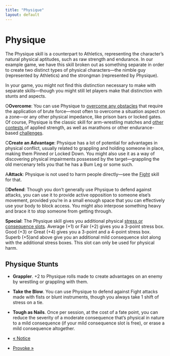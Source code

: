 ```yaml
---
title: "Physique"
layout: default
---
```


#  Physique

The Physique skill is a counterpart to Athletics, representing the character’s
natural physical aptitudes, such as raw strength and endurance. In our example
game, we have this skill broken out as something separate in order to create
two distinct types of physical characters—the nimble guy (represented by
Athletics) and the strongman (represented by Physique).

In your game, you might not find this distinction necessary to make with
separate skills—though you might still let players make that distinction with
stunts and aspects.

<span class="fate_font">O</span>**Overcome**: You can use Physique to [overcome any
obstacles](../../fate-core/four-actions) that require the application
of brute force—most often to overcome a situation aspect on a zone—or any
other physical impedance, like prison bars or locked gates. Of course,
Physique is the classic skill for arm-wrestling matches and [other contests
](../../fate-core/contests) of applied strength, as well as marathons
or other endurance-based [challenges](../../fate-core/challenges).

<span class="fate_font">C</span>**Create an Advantage**: Physique has a lot of
potential for advantages in physical conflict, usually related to grappling
and holding someone in place, making them Pinned or Locked Down. You might
also use it as a way of discovering physical impairments possessed by the
target—grappling the old mercenary tells you that he has a Bum Leg or some
such.

<span class="fate_font">A</span>**Attack**: Physique is not used to harm people
directly—see the [Fight](../../fate-core/fight) skill for that.

<span class="fate_font">D</span>**Defend**: Though you don’t generally use Physique to
defend against attacks, you can use it to provide active opposition to someone
else’s movement, provided you’re in a small enough space that you can
effectively use your body to block access. You might also interpose something
heavy and brace it to stop someone from getting through.

**Special**: The Physique skill gives you additional physical [stress or consequence slots](../../fate-core/stress-consequences). Average (+1) or Fair (+2) gives you a 3-point stress box. Good (+3) or Great (+4) gives you a 3-point and a 4-point stress box. Superb (+5)and above give you an additional mild consequence slot along with the additional stress boxes. This slot can only be used for physical harm.

## Physique Stunts

  * **Grappler**. +2 to Physique rolls made to create advantages on an enemy by wrestling or grappling with them.
  * **Take the Blow**. You can use Physique to defend against Fight attacks made with fists or blunt instruments, though you always take 1 shift of stress on a tie.
  * **Tough as Nails**. Once per session, at the cost of a fate point, you can reduce the severity of a moderate consequence that’s physical in nature to a mild consequence (if your mild consequence slot is free), or erase a mild consequence altogether.

  * [« Notice](/fate-srd/fate-core/notice)
  * [Provoke »](/fate-srd/fate-core/provoke)

